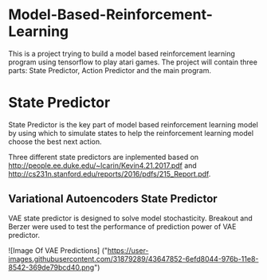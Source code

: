 # Model-Based-Reinforcement-Learning
This is a project trying to build a model based reinforcement learning program using tensorflow to play atari games. The project will contain three parts: State Predictor, Action Predictor and the main program.

# State Predictor
State Predictor is the key part of model based reinforcement learning model by using which to simulate states to help the reinforcement learning model choose the best next action.

Three different state predictors are inplemented based on http://people.ee.duke.edu/~lcarin/Kevin4.21.2017.pdf and http://cs231n.stanford.edu/reports/2016/pdfs/215_Report.pdf.

## Variational Autoencoders State Predictor
VAE state predictor is designed to solve model stochasticity. Breakout and Berzer were used to test the performance of prediction power of VAE predictor.

![Image Of VAE Predictions]
("https://user-images.githubusercontent.com/31879289/43647852-6efd8044-976b-11e8-8542-369de79bcd40.png")
